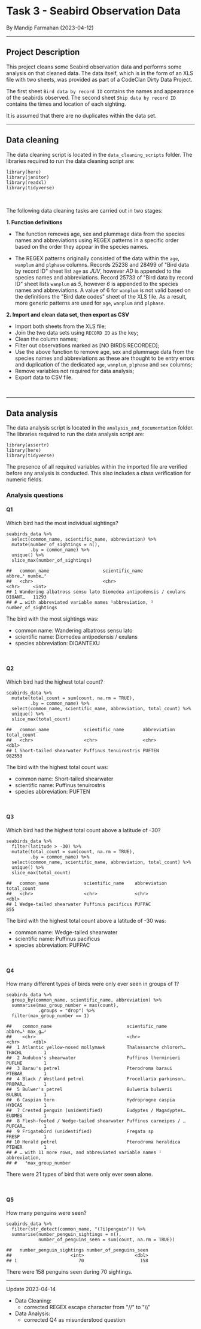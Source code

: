 
# **Task 3 - Seabird Observation Data**
By Mandip Farmahan (2023-04-12)

------------------------------------------------------------------------

## Project Description

This project cleans some Seabird observation data and performs some analysis on that cleaned data.
The data itself, which is in the form of an XLS file with two sheets, was provided as part of a CodeClan Dirty Data Project.

The first sheet `Bird data by record ID` contains the names and appearance of the seabirds observed.
The second sheet `Ship data by record ID` contains the times and location of each sighting.

It is assumed that there are no duplicates within the data set.

------------------------------------------------------------------------

## Data cleaning

The data cleaning script is located in the `data_cleaning_scripts` folder.
The libraries required to run the data cleaning script are:

```         
library(here)
library(janitor)
library(readxl)
library(tidyverse)
```

<br>

The following data cleaning tasks are carried out in two stages:

**1. Function definitions**

  - The function removes age, sex and plummage data from the species names and abbreviations using REGEX patterns in a specific order based on the order they appear in the species names.

  - The REGEX patterns originally consisted of the data within the `age`, `wanplum` and `plphase` columns. Records 25238 and 28499 of "Bird data by record ID" sheet list `age` as *JUV*, however *AD* is appended to the species names and abbreviations. Record 25733 of "Bird data by record ID" sheet lists `wanplum` as *5*, however *6* is appended to the species names and abbreviations. A value of 6 for `wanplum` is not valid based on the definitions the "Bird date codes" sheet of the XLS file. As a result, more generic patterns are used for `age`, `wanplum` and `plphase`.

**2. Import and clean data set, then export as CSV**

  -   Import both sheets from the XLS file;
  -   Join the two data sets using `RECORD ID` as the key;
  -   Clean the column names;
  -   Filter out observations marked as [NO BIRDS RECORDED];
  - Use the above function to remove age, sex and plummage data from the species names and abbreviations as these are thought to be entry errors and duplication of the dedicated `age`, `wanplum`, `plphase` and `sex` columns;
  - Remove variables not required for data analysis;
  -   Export data to CSV file.

<br>

------------------------------------------------------------------------

## Data analysis

The data analysis script is located in the `analysis_and_documentation` folder.
The libraries required to run the data analysis script are:

```         
library(assertr)
library(here)
library(tidyverse)
```

The presence of all required variables within the imported file are verified before any analysis is conducted.
This also includes a class verification for numeric fields.

### Analysis questions

#### Q1

Which bird had the most individual sightings?

```         
seabirds_data %>% 
  select(common_name, scientific_name, abbreviation) %>% 
  mutate(number_of_sightings = n(),
         .by = common_name) %>%
  unique() %>% 
  slice_max(number_of_sightings)

##   common_name                    scientific_name                 abbre…¹ numbe…²
##   <chr>                          <chr>                           <chr>     <int>
## 1 Wandering albatross sensu lato Diomedea antipodensis / exulans DIOANT…   11293
## # … with abbreviated variable names ¹​abbreviation, ²​number_of_sightings
```

The bird with the most sightings was:

- common name: Wandering albatross sensu lato	
- scientific name: Diomedea antipodensis / exulans
- species abbreviation: DIOANTEXU

<br>


#### Q2

Which bird had the highest total count?

```         
seabirds_data %>% 
  mutate(total_count = sum(count, na.rm = TRUE),
         .by = common_name) %>%
  select(common_name, scientific_name, abbreviation, total_count) %>%
  unique() %>% 
  slice_max(total_count)
  
##   common_name             scientific_name       abbreviation total_count
##   <chr>                   <chr>                 <chr>              <dbl>
## 1 Short-tailed shearwater Puffinus tenuirostris PUFTEN            982553
```

The bird with the highest total count was:

- common name: Short-tailed shearwater	
- scientific name: Puffinus tenuirostris
- species abbreviation: PUFTEN

<br>


#### Q3

Which bird had the highest total count above a latitude of -30?

```         
seabirds_data %>% 
  filter(latitude > -30) %>% 
  mutate(total_count = sum(count, na.rm = TRUE),
         .by = common_name) %>%
  select(common_name, scientific_name, abbreviation, total_count) %>%
  unique() %>% 
  slice_max(total_count)
  
##   common_name             scientific_name    abbreviation total_count
##   <chr>                   <chr>              <chr>              <dbl>
## 1 Wedge-tailed shearwater Puffinus pacificus PUFPAC               855
```

The bird with the highest total count above a latitude of -30 was:

- common name: Wedge-tailed shearwater	
- scientific name: Puffinus pacificus
- species abbreviation: PUFPAC

<br>


#### Q4

How many different types of birds were only ever seen in groups of 1?

```         
seabirds_data %>% 
  group_by(common_name, scientific_name, abbreviation) %>% 
  summarise(max_group_number = max(count),
            .groups = "drop") %>%
  filter(max_group_number == 1)
  
##    common_name                            scientific_name        abbre…¹ max_g…²
##    <chr>                                  <chr>                  <chr>     <dbl>
##  1 Atlantic yellow-nosed mollymawk        Thalassarche chlororh… THACHL        1
##  2 Audubon's shearwater                   Puffinus lherminieri   PUFLHE        1
##  3 Barau's petrel                         Pterodroma baraui      PTEBAR        1
##  4 Black / Westland petrel                Procellaria parkinson… PROPAR…       1
##  5 Bulwer's petrel                        Bulweria bulwerii      BULBUL        1
##  6 Caspian tern                           Hydroprogne caspia     HYDCAS        1
##  7 Crested penguin (unidentified)         Eudyptes / Magadyptes… EUDMEG        1
##  8 Flesh-footed / Wedge-tailed shearwater Puffinus carneipes / … PUFCAR…       1
##  9 Frigatebird (unidentified)             Fregata sp             FRESP         1
## 10 Herald petrel                          Pterodroma heraldica   PTEHER        1
## # … with 11 more rows, and abbreviated variable names ¹​abbreviation,
## #   ²​max_group_number
```

There were 21 types of bird that were only ever seen alone.

<br>

#### Q5

How many penguins were seen?

```         
seabirds_data %>% 
  filter(str_detect(common_name, "(?i)penguin")) %>% 
  summarise(number_penguin_sightings = n(),
            number_of_penguins_seen = sum(count, na.rm = TRUE))
            
##   number_penguin_sightings number_of_penguins_seen
##                      <int>                   <dbl>
## 1                       70                     158
```

There were 158 penguins seen during 70 sightings.

------
Update 2023-04-14

  - Data Cleaning:
    - corrected REGEX escape character from "//" to "\\\\"
  - Data Analysis:
    - corrected Q4 as misunderstood question

